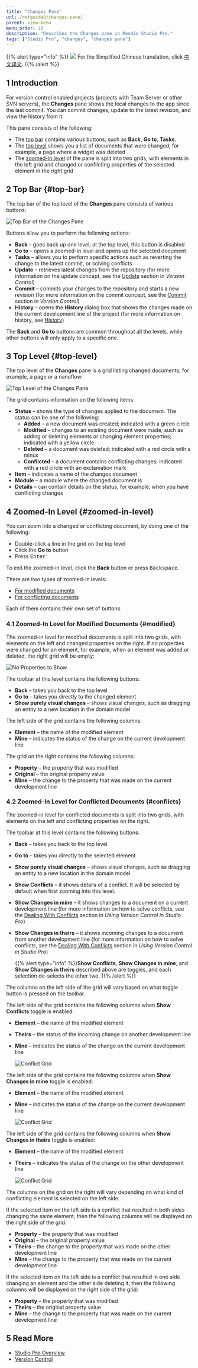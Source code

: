 ```yaml
---
title: "Changes Pane"
url: /refguide8/changes-pane/
parent: view-menu
menu_order: 10
description: "Describes the Changes pane in Mendix Studio Pro."
tags: ["Studio Pro", "changes", "changes pane"]
---
```


{{% alert type="info" %}}
<img src="attachments/chinese-translation/china.png" style="display: inline-block; margin: 0" /> For the Simplified Chinese translation, click [中文译文](https://cdn.mendix.tencent-cloud.com/documentation/refguide8/changes-pane.pdf).
{{% /alert %}}

## 1 Introduction 

For version control enabled projects (projects with Team Server or other SVN servers), the **Changes** pane shows the local changes to the app since the last commit. You can commit changes, update to the latest revision, and view the history from it. 

This pane consists of the following:

* The [top bar](#top-bar) contains various buttons, such as **Back**, **Go to**, **Tasks**. 
* The [top level](#top-level) shows you a list of documents that were changed, for example, a page where a widget was deleted
* The [zoomed-in level](#zoomed-in-level) of the pane is split into two grids, with elements in the left grid and changed or conflicting properties of the selected element in the right grid

## 2 Top Bar {#top-bar}

The top bar of the top level of the **Changes** pane consists of various buttons:

![Top Bar of the Changes Pane](/attachments/refguide8/modeling/menus/view-menu/changes-pane/changes-top-bar.png)

Buttons allow you to perform the following actions:

* **Back** – goes back up one level; at the top level, this button is disabled
* **Go to** – opens a zoomed-in level and opens up the selected document 
* **Tasks** – allows you to perform specific actions such as reverting the change to the latest commit, or solving conflicts
* **Update** – retrieves latest changes from the repository (for more information on the update concept, see the [Update](/refguide8/version-control/#update) section in *Version Control*) 
* **Commit** – commits your changes to the repository and starts a new revision (for more information on the commit concept, see the [Commit](/refguide8/version-control/#commit) section in *Version Control*)
* **History** – opens the **History** dialog box that shows the changes made on the current development line of the project (for more information on history, see [History](/refguide8/history-dialog/))

The **Back** and **Go to** buttons are common throughout all the levels, while other buttons will only apply to a specific one.

## 3 Top Level {#top-level}

The top level of the **Changes** pane is a grid listing changed documents, for example, a page or a nanoflow:

![Top Level of the Changes Pane](/attachments/refguide8/modeling/menus/view-menu/changes-pane/changes-top-level.png)

The grid contains information on the following items:

* **Status** – shows the type of changes applied to the document. The status can be one of the following:
  * **Added** – a new document was created; indicated with a green circle
  * **Modified** – changes to an existing document were made, such as adding or deleting elements or changing element properties; indicated with a yellow circle
  * **Deleted** – a document was deleted; indicated with a red circle with a minus
  * **Conflicted** – a document contains conflicting changes; indicated with a red circle with an exclamation mark
* **Item** – indicates a name of the changes document
* **Module** – a module where the changed document is
* **Details** – can contain details on the status, for example, when you have conflicting changes 

## 4 Zoomed-In Level {#zoomed-in-level}

You can zoom into a changed or conflicting document, by doing one of the following:

* Double-click a line in the grid on the top level 
* Click the **Go to** button
* Press <kbd>Enter</kbd>

To exit the zoomed-in level, click the **Back** button or press <kbd>Backspace</kbd>.

There are two types of zoomed-in levels:

* [For modified documents](#modified)
* [For conflicting documents](#conflicts)

Each of them contains their own set of buttons.

### 4.1 Zoomed-In Level for Modified Documents {#modified}

The zoomed-in level for modified documents is split into two grids, with elements on the left and changed properties on the right. If no properties were changed for an element, for example, when an element was added or deleted, the right grid will be empty:

![No Properties to Show](/attachments/refguide8/modeling/menus/view-menu/changes-pane/element-added.png)

The toolbar at this level contains the following buttons:

* **Back** – takes you back to the top level
* **Go to** – takes you directly to the changed element 
* **Show purely visual changes** – shows visual changes, such as dragging an entity to a new location in the domain model

The left side of the grid contains the following columns:

* **Element** – the name of the modified element
* **Mine** – indicates the status of the change on the current development line

The grid on the right contains the following columns:

* **Property** – the property that was modified
* **Original** – the original property value
* **Mine** – the change to the property that was made on the current development line

### 4.2 Zoomed-In Level for Conflicted Documents {#conflicts}

The zoomed-in level for conflicted documents is split into two grids, with elements on the left and conflicting properties on the right.

The toolbar at this level contains the following buttons:

* **Back** – takes you back to the top level
* **Go to** – takes you directly to the selected element 
* **Show purely visual changes** – shows visual changes, such as dragging an entity to a new location in the domain model
* **Show Conflicts** – it shows details of a conflict. It will be selected by default when first zooming into this level.
* **Show Changes in mine** – it shows changes to a document on a current development line (for more information on how to solve conflicts, see the [Dealing With Conflicts](/refguide8/using-version-control-in-studio-pro/#conflicts) section in *Using Version Control in Studio Pro*)
* **Show Changes in theirs** – it shows incoming changes to a document from another development line (for more information on how to solve conflicts, see the [Dealing With Conflicts](/refguide8/using-version-control-in-studio-pro/#conflicts) section in *Using Version Control in Studio Pro*)

	{{% alert type="info" %}}**Show Conflicts**, **Show Changes in mine**, and **Show Changes in theirs** described above are toggles, and each selection de-selects the other two.
	{{% /alert %}}

The columns on the left side of the grid will vary based on what toggle button is pressed on the toolbar.

The left side of the grid contains the following columns when **Show Conflicts** toggle is enabled:

* **Element** – the name of the modified element
* **Theirs** – the status of the incoming change on another development line
* **Mine** – indicates the status of the change on the current development line

	![Conflict Grid](/attachments/refguide8/modeling/menus/view-menu/changes-pane/conflict-grid.png)

The left side of the grid contains the following columns when **Show Changes in mine** toggle is enabled:

* **Element** – the name of the modified element
* **Mine** – indicates the status of the change on the current development line

	![Conflict Grid](/attachments/refguide8/modeling/menus/view-menu/changes-pane/changes-in-mine-grid.png)

The left side of the grid contains the following columns when **Show Changes in theirs** toggle is enabled:

* **Element** – the name of the modified element
* **Theirs** – indicates the status of the change on the other development line

	![Conflict Grid](/attachments/refguide8/modeling/menus/view-menu/changes-pane/changes-in-merge-end-grid.png)
	

The columns on the grid on the right will vary depending on what kind of conflicting element is selected on the left side.

If the selected item on the left side is a conflict that resulted in both sides changing the same element, then the following columns will be displayed on the right side of the grid:

* **Property** – the property that was modified
* **Original** – the original property value
* **Theirs** – the change to the property that was made on the other development line
* **Mine** – the change to the property that was made on the current development line

If the selected item on the left side is a conflict that resulted in one side changing an element and the other side deleting it, then the following columns will be displayed on the right side of the grid:

* **Property** – the property that was modified
* **Theirs** – the original property value
* **Mine** – the change to the property that was made on the current development line

##  5 Read More

* [Studio Pro Overview](/refguide8/studio-pro-overview/)
* [Version Control](/refguide8/version-control/) 
